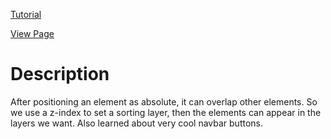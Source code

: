 [Tutorial](https://www.digitalocean.com/community/tutorials/how-to-create-layout-features-with-position-and-z-index-in-css)

[View Page](https://bsmrdel101.github.io/HTML-CSS-Practice/tutorial_16/)

# Description

After positioning an element as absolute, it can overlap other elements. So we use a z-index to set a sorting layer, then the elements can appear in the layers we want. Also learned about very cool navbar buttons.
